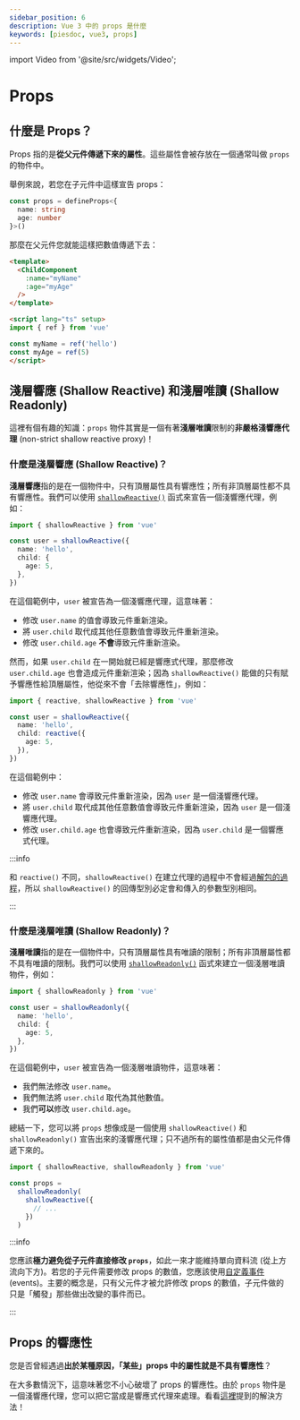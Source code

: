 ```yaml
---
sidebar_position: 6
description: Vue 3 中的 props 是什麼
keywords: [piesdoc, vue3, props]
---
```


import Video from '@site/src/widgets/Video';

# Props

## 什麼是 Props？

Props 指的是**從父元件傳遞下來的屬性**。這些屬性會被存放在一個通常叫做 `props` 的物件中。

舉例來說，若您在子元件中這樣宣告 props：

```ts title="ChildComponent.vue" showLineNumbers
const props = defineProps<{
  name: string
  age: number
}>()
```

那麼在父元件您就能這樣把數值傳遞下去：

```html title="ParentComponent.vue" showLineNumbers
<template>
  <ChildComponent
    :name="myName"
    :age="myAge"
  />
</template>

<script lang="ts" setup>
import { ref } from 'vue'

const myName = ref('hello')
const myAge = ref(5)
</script>
```

## 淺層響應 (Shallow Reactive) 和淺層唯讀 (Shallow Readonly)

這裡有個有趣的知識：`props` 物件其實是一個有著**淺層唯讀**限制的**非嚴格淺響應代理** (non-strict shallow reactive proxy)！

### 什麼是淺層響應 (Shallow Reactive)？

**淺層響應**指的是在一個物件中，只有頂層屬性具有響應性；所有非頂層屬性都不具有響應性。我們可以使用 [`shallowReactive()`](https://vuejs.org/api/reactivity-advanced.html#shallowreactive) 函式來宣告一個淺響應代理，例如：

```ts showLineNumbers
import { shallowReactive } from 'vue'

const user = shallowReactive({
  name: 'hello',
  child: {
    age: 5,
  },
})
```

在這個範例中，`user` 被宣告為一個淺響應代理，這意味著：

- 修改 `user.name` 的值會導致元件重新渲染。
- 將 `user.child` 取代成其他任意數值會導致元件重新渲染。
- 修改 `user.child.age` **不會**導致元件重新渲染。

然而，如果 `user.child` 在一開始就已經是響應式代理，那麼修改 `user.child.age` 也會造成元件重新渲染；因為 `shallowReactive()` 能做的只有賦予響應性給頂層屬性，他從來不會「去除響應性」，例如：

```ts showLineNumbers
import { reactive, shallowReactive } from 'vue'

const user = shallowReactive({
  name: 'hello',
  child: reactive({
    age: 5,
  }),
})
```

在這個範例中：

- 修改 `user.name` 會導致元件重新渲染，因為 `user` 是一個淺響應代理。
- 將 `user.child` 取代成其他任意數值會導致元件重新渲染，因為 `user` 是一個淺響應代理。
- 修改 `user.child.age` 也會導致元件重新渲染，因為 `user.child` 是一個響應式代理。

:::info

和 `reactive()` 不同，`shallowReactive()` 在建立代理的過程中不會經過[解包的過程](./unwrap-nested-ref)，所以 `shallowReactive()` 的回傳型別必定會和傳入的參數型別相同。

:::

### 什麼是淺層唯讀 (Shallow Readonly)？

**淺層唯讀**指的是在一個物件中，只有頂層屬性具有唯讀的限制；所有非頂層屬性都不具有唯讀的限制。我們可以使用 [`shallowReadonly()`](https://vuejs.org/api/reactivity-advanced.html#shallowreadonly) 函式來建立一個淺層唯讀物件，例如：

```ts showLineNumbers
import { shallowReadonly } from 'vue'

const user = shallowReadonly({
  name: 'hello',
  child: {
    age: 5,
  },
})
```

在這個範例中，`user` 被宣告為一個淺層唯讀物件，這意味著：

- 我們無法修改 `user.name`。
- 我們無法將 `user.child` 取代為其他數值。
- 我們**可以**修改 `user.child.age`。

總結一下，您可以將 `props` 想像成是一個使用 `shallowReactive()` 和 `shallowReadonly()` 宣告出來的淺響應代理；只不過所有的屬性值都是由父元件傳遞下來的。

```ts showLineNumbers
import { shallowReactive, shallowReadonly } from 'vue'

const props =
  shallowReadonly(
    shallowReactive({
      // ...
    })
  )
```

:::info

您應該**極力避免從子元件直接修改 `props`**，如此一來才能維持單向資料流 (從上方流向下方)。若您的子元件需要修改 props 的數值，您應該使用[自定義事件](https://vuejs.org/guide/components/events.html#component-events) (events)。主要的概念是，只有父元件才被允許修改 props 的數值，子元件做的只是「觸發」那些做出改變的事件而已。

:::

## Props 的響應性

您是否曾經遇過**出於某種原因，「某些」props 中的屬性就是不具有響應性**？

在大多數情況下，這意味著您不小心破壞了 props 的響應性。由於 `props` 物件是一個淺響應代理，您可以把它當成是響應式代理來處理。看看[這裡](./reactive#響應式代理的響應性)提到的解決方法！
